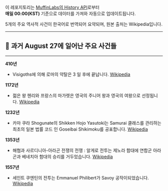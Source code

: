 

이 레포지토리는 [MuffinLabs의 History API](https://history.muffinlabs.com/date)로부터  
**매일 00:00(KST)** 기준으로 데이터를 가져와 자동으로 업데이트됩니다.

5개의 주요 역사적 사건이 한국어로 번역되어 요약되며, 원본 출처는 Wikipedia입니다.

---

## 📅 과거 **August 27**에 일어난 주요 사건들

---
**410년**
- Visigoths에 의해 로마의 약탈은 3 일 후에 끝납니다.  [Wikipedia](https://wikipedia.org/wiki/Sack_of_Rome_(410))

**1172년**
- 젊은 왕 헨리와 프랑스의 마가렛은 영국의 주니어 왕과 영국의 여왕으로 선정됩니다.  [Wikipedia](https://wikipedia.org/wiki/Henry_the_Young_King)

**1232년**
- 카마 쿠라 Shogunate의 Shikken Hojo Yasutoki는 Samurai 클래스를 관리하는 최초의 일본 법률 코드 인 Goseibai Shikimoku를 공표합니다.  [Wikipedia](https://wikipedia.org/wiki/Shikken)

**1353년**
- 해협과 사르디니아-아라곤 전쟁의 전쟁 : 알게로 전투는 제노라 함대에 연합군 아라곤과 베네치아 함대의 승리를 거두었습니다.  [Wikipedia](https://wikipedia.org/wiki/War_of_the_Straits)

**1557년**
- 세인트 쿠엔틴의 전투는 Emmanuel Philibert가 Savoy 공작이되었습니다.  [Wikipedia](https://wikipedia.org/wiki/Battle_of_St._Quentin_(1557))
